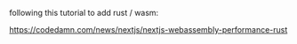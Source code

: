following this tutorial to add rust / wasm:

https://codedamn.com/news/nextjs/nextjs-webassembly-performance-rust
